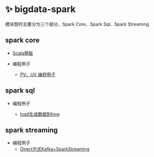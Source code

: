 :sparkles: bigdata-spark
=
模块暂时主要分为三个部分，Spark Core、Spark Sql、Spark Streaming


spark core
--

* [Scala基础](https://blog.csdn.net/JustClimbing/article/details/103202439)
    

* 编程例子

    * [PV、UV 编程例子](https://blog.csdn.net/JustClimbing/article/details/103248261)

spark sql
--

* 编程例子

   * [load生成数据到hive](https://github.com/nebofeng/bigdata-study/blob/master/bigdata-spark/src/main/java/pers/nebo/sparksql/loaddata2hive/LoadData2Hive.java)
   


spark streaming
---


* 编程例子 
  * [Direct方式Kafka+SparkStreaming](https://github.com/nebofeng/bigdata-study/blob/master/bigdata-spark/src/main/scala/pers/nebo/sparkstreaming/streamingonkafka/SparkStreamingOnKafkaDirect.scala)
